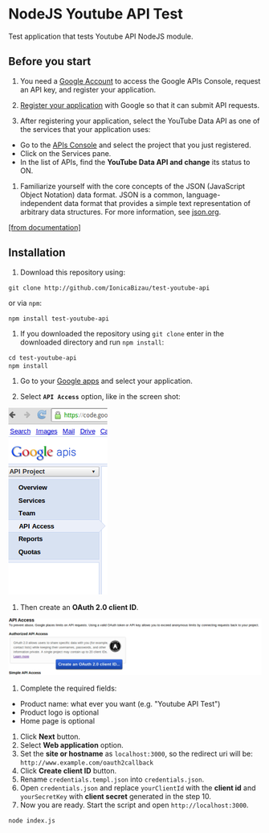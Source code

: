 # NodeJS Youtube API Test

Test application that tests Youtube API NodeJS module.


## Before you start

1. You need a [Google Account](https://www.google.com/accounts/NewAccount) to access the Google APIs Console, request an API key, and register your application.

1. [Register your application](https://developers.google.com/youtube/registering_an_application)  with Google so that it can submit API requests.

1. After registering your application, select the YouTube Data API as one of the services that your application uses:

  - Go to the [APIs Console](https://code.google.com/apis/console/) and select the project that you just registered.
  - Click on the Services pane.
  - In the list of APIs, find the **YouTube Data API and change** its status to ON.

1. Familiarize yourself with the core concepts of the JSON (JavaScript Object Notation) data format. JSON is a common, language-independent data format that
provides a simple text representation of arbitrary data structures. For more information, see [json.org](http://json.org/).

[[from documentation]](https://developers.google.com/youtube/v3/getting-started)

## Installation

1. Download this repository using:

```
git clone http://github.com/IonicaBizau/test-youtube-api
```

or via `npm`:

```
npm install test-youtube-api
```

1. If you downloaded the repository using `git clone` enter in the downloaded directory and run `npm install`:

```
cd test-youtube-api
npm install
```

1. Go to your [Google apps](https://code.google.com/apis/console/b/0/) and select your application.

1. Select **`API Access`** option, like in the screen shot:

![](images/1.png)

1. Then create an **OAuth 2.0 client ID**.

![](images/2.png)

1. Complete the required fields:

 - Product name: what ever you want (e.g. "Youtube API Test")
 - Product logo is optional
 - Home page is optional

1. Click **Next** button.
1. Select **Web application** option.
1. Set the **site or hostname** as `localhost:3000`, so the redirect uri will be: `http://www.example.com/oauth2callback`
1. Click **Create client ID** button.
1. Rename `credentials.templ.json` into `credentials.json`.
1. Open `credentials.json` and replace `yourClientId` with the **client id** and `yourSecretKey` with **client secret** generated in the step 10.
1. Now you are ready. Start the script and open `http://localhost:3000`.

```
node index.js
```
